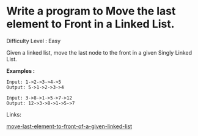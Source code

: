 # Write a program to Move the last element to Front in a Linked List.	

Difficulty Level : Easy

Given a linked list, move the last node to the front in a given Singly Linked List.

**Examples :**

```
Input: 1->2->3->4->5
Output: 5->1->2->3->4 

Input: 3->8->1->5->7->12
Output: 12->3->8->1->5->7
```

Links:

[move-last-element-to-front-of-a-given-linked-list](https://www.geeksforgeeks.org/move-last-element-to-front-of-a-given-linked-list/)
